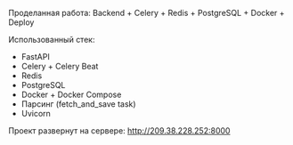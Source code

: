 Проделанная работа: Backend + Celery + Redis + PostgreSQL + Docker + Deploy

Использованный стек:
- FastAPI
- Celery + Celery Beat
- Redis
- PostgreSQL
- Docker + Docker Compose
- Парсинг (fetch_and_save task)
- Uvicorn

Проект развернут на сервере:
http://209.38.228.252:8000


